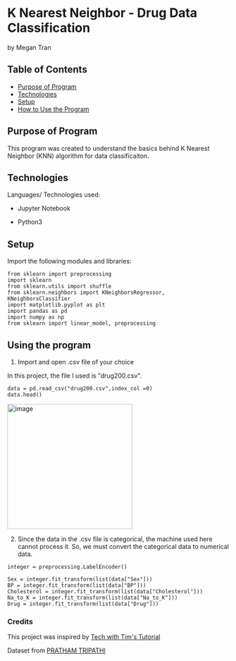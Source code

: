 # K Nearest Neighbor - Drug Data Classification
by Megan Tran

## Table of Contents
* [Purpose of Program](#Purpose-of-program)
* [Technologies](#technologies)
* [Setup](#setup)
* [How to Use the Program](#How-to-Use-the-Program)

## Purpose of Program
This program was created to understand the basics behind K Nearest Neighbor (KNN) algorithm for data classificaiton. 

## Technologies
Languages/ Technologies used:

* Jupyter Notebook

* Python3

## Setup

Import the following modules and libraries:

``` 
from sklearn import preprocessing
import sklearn
from sklearn.utils import shuffle
from sklearn.neighbors import KNeighborsRegressor, KNeighborsClassifier
import matplotlib.pyplot as plt
import pandas as pd
import numpy as np
from sklearn import linear_model, preprocessing

```

## Using the program

1. Import and open .csv file of your choice

In this project, the file I used is "drug200.csv". 

```
data = pd.read_csv("drug200.csv",index_col =0)
data.head()

```
<img width="284" alt="image" src="https://github.com/Sonicdaheghod/KNearestNeighbor.Drug/assets/68253811/a96ba117-302e-4c4b-badf-b3ea86dca58d">

2. Since the data in the .csv file is categorical, the machine used here cannot process it. So, we must convert the categorical data to numerical data.

```
integer = preprocessing.LabelEncoder()

Sex = integer.fit_transform(list(data["Sex"]))
BP = integer.fit_transform(list(data["BP"]))
Cholesterol = integer.fit_transform(list(data["Cholesterol"]))
Na_to_K = integer.fit_transform(list(data["Na_to_K"]))
Drug = integer.fit_transform(list(data["Drug"]))
```

### Credits
This project was inspired by [Tech with Tim's Tutorial](https://www.techwithtim.net/tutorials/machine-learning-python/k-nearest-neighbors-3)

Dataset from [PRATHAM TRIPATHI](https://www.kaggle.com/datasets/prathamtripathi/drug-classification)
